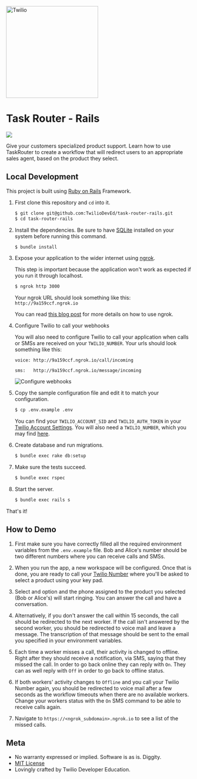 <a  href="https://www.twilio.com">
<img  src="https://static0.twilio.com/marketing/bundles/marketing/img/logos/wordmark-red.svg"  alt="Twilio"  width="250"  />
</a>
 
# Task Router - Rails

![](https://github.com/TwilioDevEd/task-router-rails/workflows/build/badge.svg)

Give your customers specialized product support. Learn how to use TaskRouter to
create a workflow that will redirect users to an appropriate sales agent, based
on the product they select.

## Local Development

This project is built using [Ruby on Rails](http://rubyonrails.org/) Framework.

1. First clone this repository and `cd` into it.

   ```bash
   $ git clone git@github.com:TwilioDevEd/task-router-rails.git
   $ cd task-router-rails
   ```

1. Install the dependencies. Be sure to have [SQLite](https://www.sqlite.org/download.html) installed on your system before running this command.

   ```bash
   $ bundle install
   ```

1. Expose your application to the wider internet using [ngrok](http://ngrok.com).

   This step is important because the application won't work as expected if you run it through
   localhost.

   ```bash
   $ ngrok http 3000
   ```

   Your ngrok URL should look something like this: `http://9a159ccf.ngrok.io`

   You can read [this blog post](https://www.twilio.com/blog/2015/09/6-awesome-reasons-to-use-ngrok-when-testing-webhooks.html)
   for more details on how to use ngrok.

1. Configure Twilio to call your webhooks

   You will also need to configure Twilio to call your application when calls or SMSs are received on your `TWILIO_NUMBER`. Your urls should look something like this:

   ```
   voice: http://9a159ccf.ngrok.io/call/incoming

   sms:   http://9a159ccf.ngrok.io/message/incoming
   ```

   ![Configure webhooks](http://howtodocs.s3.amazonaws.com/twilio-number-config-all-med.gif)

1. Copy the sample configuration file and edit it to match your configuration.

   ```bash
   $ cp .env.example .env
   ```

   You can find your `TWILIO_ACCOUNT_SID` and `TWILIO_AUTH_TOKEN` in your
   [Twilio Account Settings](https://www.twilio.com/console/account/settings).
   You will also need a `TWILIO_NUMBER`, which you may find [here](https://www.twilio.com/console/phone-numbers/incoming).

1. Create database and run migrations.

   ```bash
   $ bundle exec rake db:setup
   ```

1. Make sure the tests succeed.

   ```bash
   $ bundle exec rspec
   ```

1. Start the server.

   ```bash
   $ bundle exec rails s
   ```

That's it!

## How to Demo

1. First make sure you have correctly filled all the required environment variables from the `.env.example` file. Bob and Alice's number should be two different numbers where you can receive calls and SMSs.

1. When you run the app, a new workspace will be configured. Once that is done, you are ready to call your [Twilio Number](https://www.twilio.com/console/phone-numbers/incoming) where you'll be asked to select a product using your key pad.

1. Select and option and the phone assigned to the product you selected (Bob or Alice's) will start ringing. You can answer the call and have a conversation.

1. Alternatively, if you don't answer the call within 15 seconds, the call should be redirected to the next worker. If the call isn't answered by the second worker, you should be redirected to voice mail and leave a message. The transcription of that message should be sent to the email you specified in your environment variables.

1. Each time a worker misses a call, their activity is changed to offline. Right after they should receive a notification, via SMS, saying that they missed the call. In order to go back online they can reply with `On`. They can as well reply with `Off` in order to go back to offline status.

1. If both workers' activity changes to `Offline` and you call your Twilio Number again, you should be redirected to voice mail after a few seconds as the workflow timeouts when there are no available workers. Change your workers status with the `On` SMS command to be able to receive calls again.

1. Navigate to `https://<ngrok_subdomain>.ngrok.io` to see a list of the missed calls.

## Meta

* No warranty expressed or implied. Software is as is. Diggity.
* [MIT License](LICENSE)
* Lovingly crafted by Twilio Developer Education.
